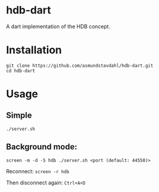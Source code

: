 # hdb-dart
A dart implementation of the HDB concept.

# Installation

```
git clone https://github.com/asmundstavdahl/hdb-dart.git
cd hdb-dart
```

# Usage
## Simple
```
./server.sh
```


## Background mode:

```
screen -m -d -S hdb ./server.sh <port (default: 44550)>
```

Reconnect: `screen -r hdb`

Then disconnect again: `Ctrl+A+D`
